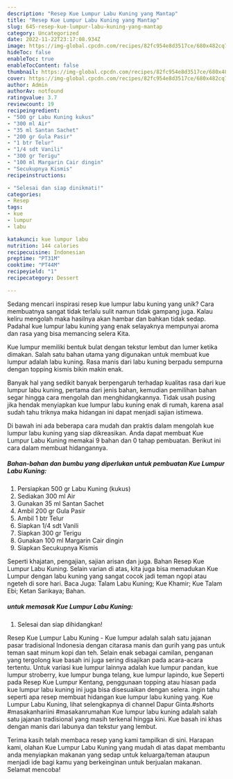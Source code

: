 ```yaml
---
description: "Resep Kue Lumpur Labu Kuning yang Mantap"
title: "Resep Kue Lumpur Labu Kuning yang Mantap"
slug: 645-resep-kue-lumpur-labu-kuning-yang-mantap
category: Uncategorized
date: 2022-11-22T23:17:08.934Z
image: https://img-global.cpcdn.com/recipes/82fc954e8d3517ce/680x482cq70/kue-lumpur-labu-kuning-foto-resep-utama.jpg
hideToc: false
enableToc: true
enableTocContent: false
thumbnail: https://img-global.cpcdn.com/recipes/82fc954e8d3517ce/680x482cq70/kue-lumpur-labu-kuning-foto-resep-utama.jpg
cover: https://img-global.cpcdn.com/recipes/82fc954e8d3517ce/680x482cq70/kue-lumpur-labu-kuning-foto-resep-utama.jpg
author: Admin
authorAv: notfound
ratingvalue: 3.7
reviewcount: 19
recipeingredient:
- "500 gr Labu Kuning kukus"
- "300 ml Air"
- "35 ml Santan Sachet"
- "200 gr Gula Pasir"
- "1 btr Telur"
- "1/4 sdt Vanili"
- "300 gr Terigu"
- "100 ml Margarin Cair dingin"
- "Secukupnya Kismis"
recipeinstructions:

- "Selesai dan siap dinikmati!"
categories:
- Resep
tags:
- kue
- lumpur
- labu

katakunci: kue lumpur labu 
nutrition: 144 calories
recipecuisine: Indonesian
preptime: "PT31M"
cooktime: "PT44M"
recipeyield: "1"
recipecategory: Dessert

---
```





Sedang mencari inspirasi resep kue lumpur labu kuning yang unik? Cara membuatnya sangat tidak terlalu sulit namun tidak gampang juga. Kalau keliru mengolah maka hasilnya akan hambar dan bahkan tidak sedap. Padahal kue lumpur labu kuning yang enak selayaknya mempunyai aroma dan rasa yang bisa memancing selera Kita.





Kue lumpur memiliki bentuk bulat dengan tekstur lembut dan lumer ketika dimakan. Salah satu bahan utama yang digunakan untuk membuat kue lumpur adalah labu kuning. Rasa manis dari labu kuning berpadu sempurna dengan topping kismis bikin makin enak.

Banyak hal yang sedikit banyak berpengaruh terhadap kualitas rasa dari kue lumpur labu kuning, pertama dari jenis bahan, kemudian pemilihan bahan segar hingga cara mengolah dan menghidangkannya. Tidak usah pusing jika hendak menyiapkan kue lumpur labu kuning enak di rumah, karena asal sudah tahu triknya maka hidangan ini dapat menjadi sajian istimewa.






Di bawah ini ada beberapa cara mudah dan praktis dalam mengolah kue lumpur labu kuning yang siap dikreasikan. Anda dapat membuat Kue Lumpur Labu Kuning memakai 9 bahan dan 0 tahap pembuatan. Berikut ini cara dalam membuat hidangannya.

<!--inarticleads1-->

##### Bahan-bahan dan bumbu yang diperlukan untuk pembuatan Kue Lumpur Labu Kuning:

1. Persiapkan 500 gr Labu Kuning (kukus)
1. Sediakan 300 ml Air
1. Gunakan 35 ml Santan Sachet
1. Ambil 200 gr Gula Pasir
1. Ambil 1 btr Telur
1. Siapkan 1/4 sdt Vanili
1. Siapkan 300 gr Terigu
1. Gunakan 100 ml Margarin Cair dingin
1. Siapkan Secukupnya Kismis


Seperti khajatan, pengajian, sajian arisan dan juga. Bahan Resep Kue Lumpur Labu Kuning. Selain varian di atas, kita juga bisa memadukan Kue Lumpur dengan labu kuning yang sangat cocok jadi teman ngopi atau ngeteh di sore hari. Baca Juga: Talam Labu Kuning; Kue Khamir; Kue Talam Ebi; Ketan Sarikaya; Bahan. 

<!--inarticleads2-->

#####  untuk memasak Kue Lumpur Labu Kuning:


1. Selesai dan siap dihidangkan!

Resep Kue Lumpur Labu Kuning - Kue lumpur adalah salah satu jajanan pasar tradisional Indonesia dengan citarasa manis dan gurih yang pas untuk teman saat minum kopi dan teh. Selain enak sebagai camilan, penganan yang tergolong kue basah ini juga sering disajikan pada acara-acara tertentu. Untuk variasi kue lumpur lainnya adalah kue lumpur pandan, kue lumpur stroberry, kue lumpur bunga telang, kue lumpur lapindo, kue Seperti pada Resep Kue Lumpur Kentang, penggunaan topping atau hiasan pada kue lumpur labu kuning ini juga bisa disesuaikan dengan selera. ingin tahu seperti apa resep membuat hidangan kue lumpur labu kuning yang. Kue Lumpur Labu Kuning, lihat selengkapnya di channel Dapur Ginta.#shorts #masakanhariini #masakanrumahan Kue lumpur labu kuning adalah salah satu jajanan tradisional yang masih terkenal hingga kini. Kue basah ini khas dengan manis dari labunya dan tekstur yang lembut. 

Terima kasih telah membaca resep yang kami tampilkan di sini. Harapan kami, olahan Kue Lumpur Labu Kuning yang mudah di atas dapat membantu anda menyiapkan makanan yang sedap untuk keluarga/teman ataupun menjadi ide bagi kamu yang berkeinginan untuk berjualan makanan. Selamat mencoba!
